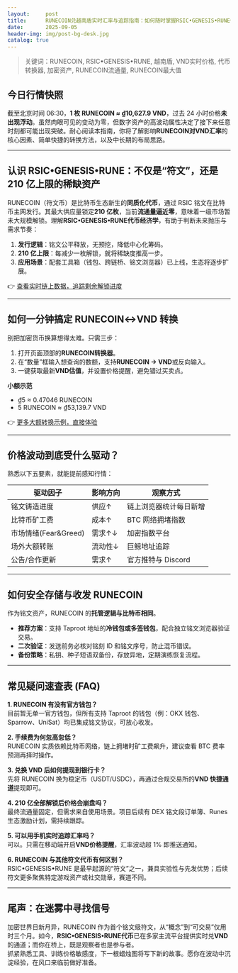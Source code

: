 ```yaml
---
layout:     post
title:      RUNECOIN兑越南盾实时汇率与追踪指南：如何随时掌握RSIC•GENESIS•RUNE价格波动
date:       2025-09-05
header-img: img/post-bg-desk.jpg
catalog: true
---
```


> 关键词：RUNECOIN, RSIC•GENESIS•RUNE, 越南盾, VND实时价格, 代币转换器, 加密资产, RUNECOIN流通量, RUNECOIN最大值

## 今日行情快照  
截至北京时间 06:30，**1 枚 RUNECOIN ≈ ₫10,627.9 VND**，过去 24 小时价格**未出现浮动**。虽然肉眼可见的变动为零，但数字资产的高波动属性决定了接下来任意时刻都可能出现突破。耐心阅读本指南，你将了解影响**RUNECOIN对VND汇率**的核心因素、简单快捷的转换方法，以及中长期的布局思路。

---

## 认识 RSIC•GENESIS•RUNE：不仅是“符文”，还是 210 亿上限的稀缺资产  
RUNECOIN（符文币）是比特币生态新生的**同质化代币**，通过 RSIC 铭文在比特币主网发行。其最大供应量锁定**210 亿枚**，当前**流通量逼近零**，意味着一级市场暂未大规模解锁。理解**RSIC•GENESIS•RUNE代币经济学**，有助于判断未来抛压与需求节奏：

1. **发行逻辑**：铭文公平释放，无预挖，降低中心化筹码。  
2. **210 亿上限**：每减少一枚解锁，就将稀缺度推高一步。  
3. **应用场景**：配套工具箱（钱包、跨链桥、铭文浏览器）已上线，生态将逐步扩展。  

👉 [查看实时链上数据，追踪剩余解锁进度](https://okxdog.com/)

---

## 如何一分钟搞定 RUNECOIN↔VND 转换  
别把加密货币换算想得太难。只需三步：

1. 打开页面顶部的**RUNECOIN转换器**。  
2. 在“数量”框输入想查询的数额，支持**RUNECOIN → VND**或反向输入。  
3. 一键获取最新**VND估值**，并设置价格提醒，避免错过买卖点。

**小额示范**  
- ₫5 ≈ 0.47046 RUNECOIN  
- 5 RUNECOIN ≈ ₫53,139.7 VND  

👉 [更多大额转换示例，直接体验](https://okxdog.com/)

---

## 价格波动到底受什么驱动？  
熟悉以下五要素，就能提前感知行情：

| 驱动因子        | 影响方向 | 观察方式 |
|----------------|----------|----------|
| 铭文铸造进度    | 供应↑    | 链上浏览器统计每日新增 |
| 比特币矿工费    | 成本↑    | BTC 网络拥堵指数 |
| 市场情绪(Fear&Greed) | 需求↑↓  | 加密指数平台 |
| 场外大额转账    | 流动性↓  | 巨鲸地址追踪 |
| 公告/合作更新   | 需求↑    | 官方推特与 Discord |

---

## 如何安全存储与收发 RUNECOIN  
作为铭文资产，RUNECOIN 的**托管逻辑与比特币相同**。  

- **推荐方案**：支持 Taproot 地址的**冷钱包或多签钱包**，配合独立铭文浏览器验证交易。  
- **二次验证**：发送前务必核对铭刻 ID 和铭文序号，防止混币错误。  
- **备份策略**：私钥、种子短语双备份，存放异地，定期演练恢复流程。

---

## 常见疑问速查表 (FAQ)

**1. RUNECOIN 有没有官方钱包？**  
目前暂无单一官方钱包，但所有支持 Taproot 的钱包（例：OKX 钱包、Sparrow、UniSat）均已集成铭文协议，可放心收发。

**2. 手续费为何忽高忽低？**  
RUNECOIN 实质依赖比特币网络，链上拥堵时矿工费飙升，建议查看 BTC 费率预测再择时操作。

**3. 兑换 VND 后如何提现到银行卡？**  
先将 RUNECOIN 换为稳定币（USDT/USDC），再通过合规交易所的**VND 快捷通道**提现即可。

**4. 210 亿全部解锁后价格会崩盘吗？**  
最终流通量固定，但需求来自使用场景。项目后续有 DEX 铭文段订单簿、Runes 生态激励计划，需持续跟踪。

**5. 可以用手机实时追踪汇率吗？**  
可以。只需在移动端开启**VND价格提醒**，汇率波动超 1% 即推送通知。

**6. RUNECOIN 与其他符文代币有何区别？**  
RSIC•GENESIS•RUNE 是最早起源的“符文”之一，兼具实验性与先发优势；后续符文更多聚焦特定游戏资产或社交勋章，赛道不同。

---

## 尾声：在迷雾中寻找信号  
加密世界日新月异，RUNECOIN 作为首个铭文级符文，从“概念”到“可交易”仅用时三个月。如今，**RSIC•GENESIS•RUNE代币**已在多家主流平台提供实时兑**VND**的通道；而你在桥上，既是观察者也是参与者。  
抓紧熟悉工具、训练价格敏感度，下一根蜡烛图将写下新的故事。愿你在波动中沉淀经验，在风口来临前做好准备。